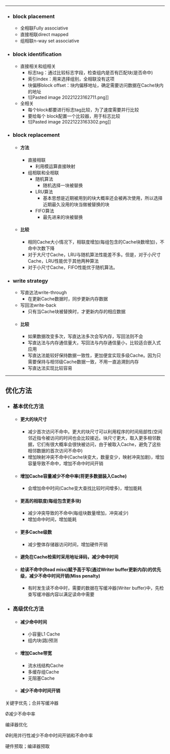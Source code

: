 
----
- ### block placement
	- 全相联Fully associative
	- 直接相联direct mapped
	- 组相联n-way set associative
- ### block identification
	- 直接相关和组相关
		- 标志tag：通过比较标志字段，检查组内是否有匹配块(是否命中)
		- 索引index：用来选择组别，全相联没有这项
		- 块偏移block offset：块内偏移地址，确定需要访问数据在Cache块内的地址
		- ![[Pasted image 20221223162711.png]]
	- 全相关
		- 每个block都要进行标志tag比较，为了速度需要并行比较
		- 要给每个 block配置一个比较器，用于标志比较
		- ![[Pasted image 20221223163302.png]]

- ### block replacement
	- #### 方法
		- 直接相联
			- 利用模运算直接映射
		- 组相联和全相联
			- 随机算法
				- 随机选择一块被替换
			- LRU算法
				- 基本思想是近期被用到的块大概率还会被再次使用，所以选择近期最久没用的块当做被替换的块
			- FIFO算法
				- 最先进来的块被替换
	- #### 比较
		- 相同Cache大小情况下，相联度增加(每组包含的Cache块数增加)，不命中次数下降
		- 对于大尺寸Cache，LRU与随机算法性能差不多。但是，对于小尺寸Cache，LRU性能优于其他两种算法
		- 对于小尺寸Cache，FIFO性能优于随机算法。
- ### write strategy
	- 写直达法write-through
		- 在更新Cache数据时，同步更新内存数据
	- 写回法write-back
		- 只有当Cache块被替换时，才更新内存的相应数据
	- #### 比较
		- 如果数据改变多次，写直达法多次会写内存，写回法则不会
		- 写直达法与内存通信量大，写回法与内存通信量小，比较适合嵌入式应用
		- 写直达法能较好保持数据一致性，更加便宜实现多级Cache。因为只需要保持与相邻级Cache数据一致，不用一直追溯到内存
		- 写直达法实现比较容易

-----

## 优化方法
- ### 基本优化方法
	- #### 更大的块尺寸
		- 减少首次访问不命中。更大的块尺寸可以利用程序的时间局部性(空间邻近指令被访问的时间也会比较接近。块尺寸更大，取入更多相邻数据，它们有很大概率会很快被访问，由于被取入Cache，避免了这些相邻数据的首次访问不命中)
		- 增加映射冲突不命中(Cache块变大，数量变少，映射冲突加剧)，增加容量导致不命中，增加不命中时间开销
	- #### 增加Cache容量减少不命中率(将更多数据装入Cache)
		- 会增加命中时间(Cache变大查找比较时间增多)，增加能耗
	- #### 更高的相联度(每组包含更多块)
		- 减少冲突导致的不命中(每组块数量增加，冲突减少)
		- 增加命中时间，增加能耗
	- #### 更多Cache级数
		- 减少整体存储器访问时间，增加硬件开销
	- #### 避免在Cache检索时采用地址译码，减少命中时间
	- #### 给读不命中(Read miss)赋予高于写(通过Writer buffer更新内存)的优先级，减少不命中时间开销(Miss penalty)
		- 有时发生读不命中时，需要的数据在写缓冲器(Writer buffer)中，先检查写缓冲器内容以满足读命中需要
- ### 高级优化方法
	- #### 减少命中时间
		- 小容量L1 Cache
		- 组内块(路)预测
	- #### 增加Cache带宽
		- 流水线结构Cache
		- 多缓存组Cache
		- 无阻塞Cache
	- #### 减少不命中时间开销

关键字优先；合并写缓冲器

Ø减少不命中率

编译器优化

Ø利用并行性减少不命中时间开销和不命中率

硬件预取；编译器预取